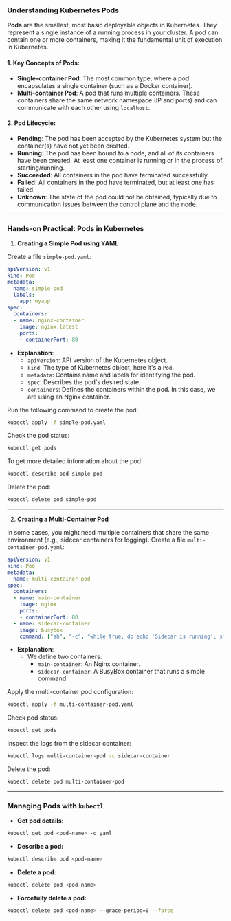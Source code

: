 ### **Understanding Kubernetes Pods**

**Pods** are the smallest, most basic deployable objects in Kubernetes. They represent a single instance of a running process in your cluster. A pod can contain one or more containers, making it the fundamental unit of execution in Kubernetes.

#### **1. Key Concepts of Pods:**
- **Single-container Pod**: The most common type, where a pod encapsulates a single container (such as a Docker container).
- **Multi-container Pod**: A pod that runs multiple containers. These containers share the same network namespace (IP and ports) and can communicate with each other using `localhost`.
  
#### **2. Pod Lifecycle:**
   - **Pending**: The pod has been accepted by the Kubernetes system but the container(s) have not yet been created.
   - **Running**: The pod has been bound to a node, and all of its containers have been created. At least one container is running or in the process of starting/running.
   - **Succeeded**: All containers in the pod have terminated successfully.
   - **Failed**: All containers in the pod have terminated, but at least one has failed.
   - **Unknown**: The state of the pod could not be obtained, typically due to communication issues between the control plane and the node.

---

### **Hands-on Practical: Pods in Kubernetes**

1. **Creating a Simple Pod using YAML**

Create a file `simple-pod.yaml`:
```yaml
apiVersion: v1
kind: Pod
metadata:
  name: simple-pod
  labels:
    app: myapp
spec:
  containers:
  - name: nginx-container
    image: nginx:latest
    ports:
    - containerPort: 80
```

- **Explanation**:
  - `apiVersion`: API version of the Kubernetes object.
  - `kind`: The type of Kubernetes object, here it's a `Pod`.
  - `metadata`: Contains name and labels for identifying the pod.
  - `spec`: Describes the pod's desired state.
  - `containers`: Defines the containers within the pod. In this case, we are using an Nginx container.

Run the following command to create the pod:

```bash
kubectl apply -f simple-pod.yaml
```

Check the pod status:

```bash
kubectl get pods
```

To get more detailed information about the pod:

```bash
kubectl describe pod simple-pod
```

Delete the pod:

```bash
kubectl delete pod simple-pod
```

---

2. **Creating a Multi-Container Pod**

In some cases, you might need multiple containers that share the same environment (e.g., sidecar containers for logging). Create a file `multi-container-pod.yaml`:

```yaml
apiVersion: v1
kind: Pod
metadata:
  name: multi-container-pod
spec:
  containers:
  - name: main-container
    image: nginx
    ports:
    - containerPort: 80
  - name: sidecar-container
    image: busybox
    command: ["sh", "-c", "while true; do echo 'Sidecar is running'; sleep 10; done"]
```

- **Explanation**:
  - We define two containers:
    - `main-container`: An Nginx container.
    - `sidecar-container`: A BusyBox container that runs a simple command.

Apply the multi-container pod configuration:

```bash
kubectl apply -f multi-container-pod.yaml
```

Check pod status:

```bash
kubectl get pods
```

Inspect the logs from the sidecar container:

```bash
kubectl logs multi-container-pod -c sidecar-container
```

Delete the pod:

```bash
kubectl delete pod multi-container-pod
```

---

### **Managing Pods with `kubectl`**

- **Get pod details:**
  
```bash
kubectl get pod <pod-name> -o yaml
```

- **Describe a pod:**

```bash
kubectl describe pod <pod-name>
```

- **Delete a pod:**

```bash
kubectl delete pod <pod-name>
```

- **Forcefully delete a pod:**

```bash
kubectl delete pod <pod-name> --grace-period=0 --force
```
